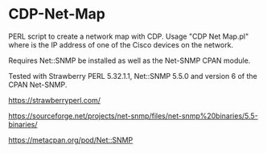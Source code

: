 # CDP-Net-Map
  PERL script to create a network map with CDP. Usage "CDP Net Map.pl" <Seed IP> where <Seed IP> is the IP address of one of the Cisco devices on the network. 
  
  Requires Net::SNMP be installed as well as the Net-SNMP CPAN module. 
  
  Tested with Strawberry PERL 5.32.1.1, Net::SNMP 5.5.0 and version 6 of the CPAN Net-SNMP.
  
  https://strawberryperl.com/
  
  https://sourceforge.net/projects/net-snmp/files/net-snmp%20binaries/5.5-binaries/
  
  https://metacpan.org/pod/Net::SNMP
  
  
